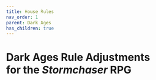```yaml
---
title: House Rules
nav_order: 1
parent: Dark Ages
has_children: true
---
```


# Dark Ages Rule Adjustments<br>for the *Stormchaser* RPG
